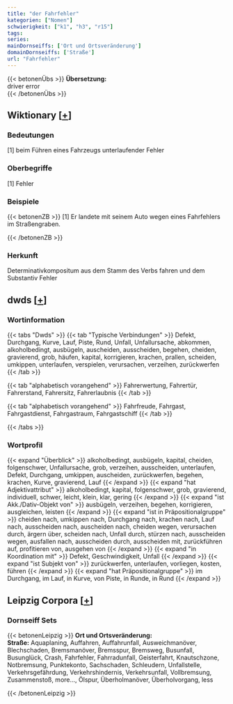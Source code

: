 ```yaml
---
title: "der Fahrfehler"
kategorien: ["Nomen"]
schwierigkeit: ["k1", "h3", "r15"]
tags:
series:
mainDornseiffs: ['Ort und Ortsveränderung']
domainDornseiffs: ['Straße']
url: "Fahrfehler"
---
```


{{< betonenÜbs >}}
**Übersetzung:**  
driver error  
{{< /betonenÜbs >}}

## Wiktionary [[+](https://de.wiktionary.org/wiki/Fahrfehler)]

### Bedeutungen
[1] beim Führen eines Fahrzeugs unterlaufender Fehler  

### Oberbegriffe
[1] Fehler  

### Beispiele
{{< betonenZB >}}
[1] Er landete mit seinem Auto wegen eines Fahrfehlers im Straßengraben.  

{{< /betonenZB >}}
### Herkunft
Determinativkompositum aus dem Stamm des Verbs fahren und dem Substantiv Fehler  



## dwds [[+](https://www.dwds.de/wb/Fahrfehler)]

### Wortinformation
{{< tabs "Dwds" >}}
{{< tab "Typische Verbindungen" >}}
Defekt, Durchgang, Kurve, Lauf, Piste, Rund, Unfall, Unfallursache, abkommen, alkoholbedingt, ausbügeln, auscheiden, ausscheiden, begehen, cheiden, gravierend, grob, häufen, kapital, korrigieren, krachen, prallen, scheiden, umkippen, unterlaufen, verspielen, verursachen, verzeihen, zurückwerfen
{{< /tab >}}

{{< tab "alphabetisch vorangehend" >}}
Fahrerwertung, Fahrertür, Fahrerstand, Fahrersitz, Fahrerlaubnis
{{< /tab >}}

{{< tab "alphabetisch vorangehend" >}}
Fahrfreude, Fahrgast, Fahrgastdienst, Fahrgastraum, Fahrgastschiff
{{< /tab >}}

{{< /tabs >}}

### Wortprofil
{{< expand "Überblick" >}} alkoholbedingt, ausbügeln, kapital, cheiden, folgenschwer, Unfallursache, grob, verzeihen, ausscheiden, unterlaufen, Defekt, Durchgang, umkippen, auscheiden, zurückwerfen, begehen, krachen, Kurve, gravierend, Lauf {{< /expand >}}
{{< expand "hat Adjektivattribut" >}} alkoholbedingt, kapital, folgenschwer, grob, gravierend, individuell, schwer, leicht, klein, klar, gering {{< /expand >}}
{{< expand "ist Akk./Dativ-Objekt von" >}} ausbügeln, verzeihen, begehen, korrigieren, ausgleichen, leisten {{< /expand >}}
{{< expand "ist in Präpositionalgruppe" >}} cheiden nach, umkippen nach, Durchgang nach, krachen nach, Lauf nach, ausscheiden nach, auscheiden nach, cheiden wegen, verursachen durch, ärgern über, scheiden nach, Unfall durch, stürzen nach, ausscheiden wegen, ausfallen nach, ausscheiden durch, ausscheiden mit, zurückführen auf, profitieren von, ausgehen von {{< /expand >}}
{{< expand "in Koordination mit" >}} Defekt, Geschwindigkeit, Unfall {{< /expand >}}
{{< expand "ist Subjekt von" >}} zurückwerfen, unterlaufen, vorliegen, kosten, führen {{< /expand >}}
{{< expand "hat Präpositionalgruppe" >}} im Durchgang, im Lauf, in Kurve, von Piste, in Runde, in Rund {{< /expand >}}

## Leipzig Corpora [[+](https://corpora.uni-leipzig.de/en/res?word=Fahrfehler&corpusId=deu_newscrawl-public_2018)]

### Dornseiff Sets
{{< betonenLeipzig >}}
**Ort und Ortsveränderung:**  
**Straße:** Aquaplaning, Auffahren, Auffahrunfall, Ausweichmanöver, Blechschaden, Bremsmanöver, Bremsspur, Bremsweg, Busunfall, Busunglück, Crash, Fahrfehler, Fahrradunfall, Geisterfahrt, Knautschzone, Notbremsung, Punktekonto, Sachschaden, Schleudern, Unfallstelle, Verkehrsgefährdung, Verkehrshindernis, Verkehrsunfall, Vollbremsung, Zusammenstoß, more..., Ölspur, Überholmanöver, Überholvorgang, less  

{{< /betonenLeipzig >}}
